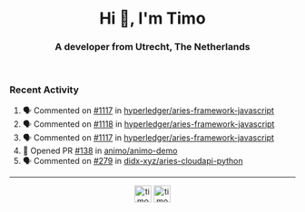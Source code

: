 <h1 align="center">Hi 👋, I'm Timo</h1>
<h3 align="center">A developer from Utrecht, The Netherlands</h3>
<br/>
<!-- https://github.com/rahuldkjain/github-profile-readme-generator --!>

<!--  <p align="left"><img src="https://github-readme-stats.vercel.app/api?username=timoglastra&show_icons=true&count_private=true&" alt="timoglastra" /></p> --!>

<!--
Github language stats
<p align="left"><img src="https://github-readme-stats.vercel.app/api/top-langs/?username=timoglastra&layout=compact" alt="timoglastra" /><p>
-->

<!-- Codestats language stats -->
<!-- <p align="left"><img src="https://codestats-readme.vercel.app/api/top-langs/?username=timoglastra&layout=compact&language_count=12" alt="timoglastra" /><p>    --!>
  
<h3>Recent Activity</h3>

<!--START_SECTION:activity-->
1. 🗣 Commented on [#1117](https://github.com/hyperledger/aries-framework-javascript/issues/1117) in [hyperledger/aries-framework-javascript](https://github.com/hyperledger/aries-framework-javascript)
2. 🗣 Commented on [#1118](https://github.com/hyperledger/aries-framework-javascript/issues/1118) in [hyperledger/aries-framework-javascript](https://github.com/hyperledger/aries-framework-javascript)
3. 🗣 Commented on [#1117](https://github.com/hyperledger/aries-framework-javascript/issues/1117) in [hyperledger/aries-framework-javascript](https://github.com/hyperledger/aries-framework-javascript)
4. 💪 Opened PR [#138](https://github.com/animo/animo-demo/pull/138) in [animo/animo-demo](https://github.com/animo/animo-demo)
5. 🗣 Commented on [#279](https://github.com/didx-xyz/aries-cloudapi-python/issues/279) in [didx-xyz/aries-cloudapi-python](https://github.com/didx-xyz/aries-cloudapi-python)
<!--END_SECTION:activity-->

---

<p align="center">
<a href="https://twitter.com/timoglastra" target="blank"><img align="center" src="https://cdn.jsdelivr.net/npm/simple-icons@3.0.1/icons/twitter.svg" alt="timoglastra" height="30" width="30" /></a>
<a href="https://linkedin.com/in/timoglastra" target="blank"><img align="center" src="https://cdn.jsdelivr.net/npm/simple-icons@3.0.1/icons/linkedin.svg" alt="timoglastra" height="30" width="30" /></a>
</p>



